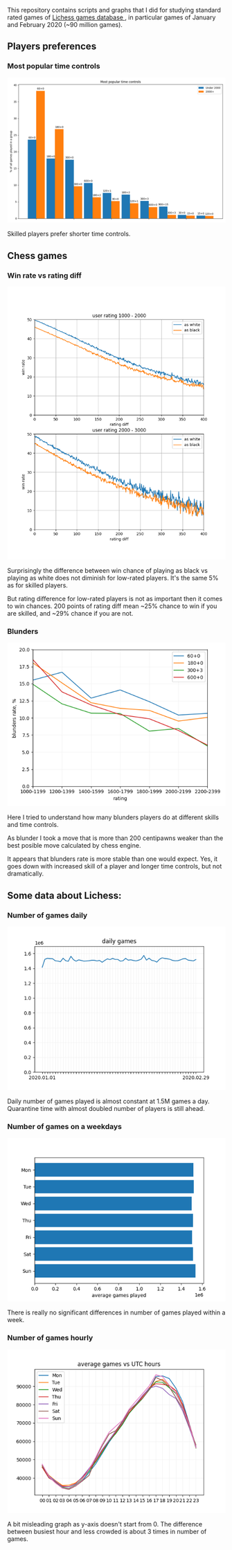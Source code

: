 This repository contains scripts and graphs that I did for studying standard rated games of [Lichess games database
](https://database.lichess.org/), in particular games of January and February 2020 (~90 million games).


## Players preferences

### Most popular time controls

![Most Popular Time Controls](images/most_popular_time_controls.png)

Skilled players prefer shorter time controls.

## Chess games

### Win rate vs rating diff

![Win Rates](images/win_rates.png)

Surprisingly the difference between win chance of playing as black vs playing as white does
not diminish for low-rated players. It's the same 5% as for skilled players.

But rating difference for low-rated players is not as important then it comes to win
chances. 200 points of rating diff mean ~25% chance to win if you are skilled, and ~29% chance
if you are not.

### Blunders

![Blunders](images/blunders_vs_time_and_tier.png)

Here I tried to understand how many blunders players do at different skills and time controls.

As blunder I took a move that is more than 200 centipawns weaker than the best posible move calculated by 
chess engine.

It appears that blunders rate is more stable than one would expect. Yes, it goes down with increased 
skill of a player and longer time controls, but not dramatically.

## Some data about Lichess:

### Number of games daily

![Daily Games](images/daily_games.png)

Daily number of games played is almost constant at 1.5M games a day. Quarantine time with almost
doubled number of players is still ahead.

### Number of games on a weekdays

![Day of Week Games](images/day_of_week_games.png)

There is really no significant differences in number of games played within a week.

### Number of games hourly

![Games Hourly](images/num_games_vs_utc_hours.png)

A bit misleading graph as y-axis doesn't start from 0. The difference between busiest hour and
less crowded is about 3 times in number of games.